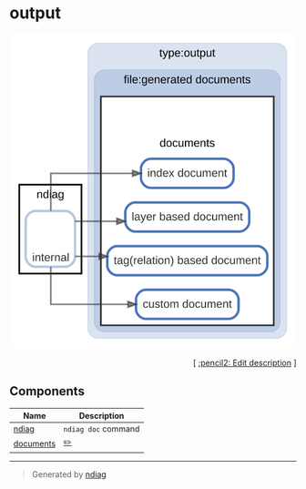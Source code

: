 # output

![diagram](diagram-output.svg)



<p align="right">
  [ <a href="../ndiag.descriptions/_diagram-output.md">:pencil2: Edit description</a> ]
<p>



## Components

| Name | Description |
| --- | --- |
| [ndiag](node-ndiag.md) | `ndiag doc` command |
| [documents](node-documents.md) | <a href="../ndiag.descriptions/_node-documents.md">:pencil2:</a> |


---

> Generated by [ndiag](https://github.com/k1LoW/ndiag)
